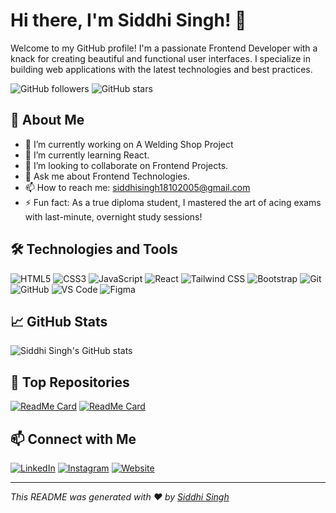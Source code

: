 # Hi there, I'm Siddhi Singh! 👋

Welcome to my GitHub profile! I'm a passionate Frontend Developer with a knack for creating beautiful and functional user interfaces. I specialize in building web applications with the latest technologies and best practices.

![GitHub followers](https://img.shields.io/github/followers/SiddhiSingh25?style=social)
![GitHub stars](https://img.shields.io/github/stars/SiddhiSingh25?style=social)

## 🚀 About Me

- 🔭 I’m currently working on A Welding Shop Project
- 🌱 I’m currently learning React.
- 👯 I’m looking to collaborate on Frontend Projects.
- 💬 Ask me about Frontend Technologies.
- 📫 How to reach me: siddhisingh18102005@gmail.com
- ⚡ Fun fact: As a true diploma student,  I mastered the art of acing exams with last-minute, overnight study sessions!
## 🛠️ Technologies and Tools

![HTML5](https://img.shields.io/badge/-HTML5-05122A?style=flat&logo=html5)
![CSS3](https://img.shields.io/badge/-CSS3-05122A?style=flat&logo=css3)
![JavaScript](https://img.shields.io/badge/-JavaScript-05122A?style=flat&logo=javascript)
![React](https://img.shields.io/badge/-React-05122A?style=flat&logo=react)
![Tailwind CSS](https://img.shields.io/badge/-Tailwind%20CSS-05122A?style=flat&logo=tailwind-css)
![Bootstrap](https://img.shields.io/badge/-Bootstrap-05122A?style=flat&logo=bootstrap)
![Git](https://img.shields.io/badge/-Git-05122A?style=flat&logo=git)
![GitHub](https://img.shields.io/badge/-GitHub-05122A?style=flat&logo=github)
![VS Code](https://img.shields.io/badge/-VS%20Code-05122A?style=flat&logo=visual-studio-code)
![Figma](https://img.shields.io/badge/-Figma-05122A?style=flat&logo=figma)

## 📈 GitHub Stats

![Siddhi Singh's GitHub stats](https://github-readme-stats.vercel.app/api?username=SiddhiSingh25&show_icons=true&hide_border=true)

## 🌟 Top Repositories

[![ReadMe Card](https://github-readme-stats.vercel.app/api/pin/?username=SiddhiSingh25&repo=repository-name)](https://github.com/SiddhiSingh25/Siddhi_World)
[![ReadMe Card](https://github-readme-stats.vercel.app/api/pin/?username=SiddhiSingh25&repo=repository-name)](https://github.com/SiddhiSingh25/Animated-web)

## 📫 Connect with Me

[![LinkedIn](https://img.shields.io/badge/-LinkedIn-05122A?style=flat&logo=linkedin)](https://linkedin.com/in/siddhi-singh07/)
[![Instagram](https://img.shields.io/badge/-Instagram-05122A?style=flat&logo=instagram)](https://instagram.com/siddhyy_here/)
[![Website](https://img.shields.io/badge/-Website-05122A?style=flat&logo=google-chrome)](https://siddhisingh.netlify.app/)

---

*This README was generated with ❤️ by [Siddhi Singh](https://github.com/SiddhiSingh25)*

<!---
SiddhiSingh25/SiddhiSingh25 is a ✨ special ✨ repository because its `README.md` (this file) appears on your GitHub profile.
You can click the Preview link to take a look at your changes.
--->
